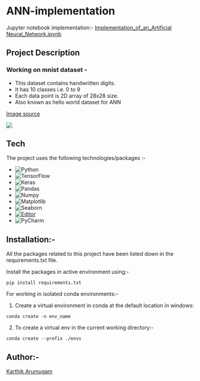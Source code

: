 # ANN-implementation
Jupyter notebook implementation:-
[Implementation_of_an_Artificial Neural_Network.ipynb](https://colab.research.google.com/drive/1pzBodNobgUOa2dGgoHOjqPmjNUe0GjmO?authuser=1#scrollTo=ZB4f_r_y5UCE)
## Project Description
### Working on mnist dataset - 

* This dataset contains handwritten digits. 
* It has 10 classes i.e. 0 to 9
* Each data point is 2D array of 28x28 size.
* Also known as hello world dataset for ANN

[Image source](https://en.wikipedia.org/wiki/MNIST_database#/media/File:MnistExamples.png)

![](https://upload.wikimedia.org/wikipedia/commons/2/27/MnistExamples.png)

## Tech
The project uses the following technologies/packages :- 

- ![Python](https://img.shields.io/badge/Python-3776AB?style=flat-square&logo=python&logoColor=white)
- ![TensorFlow](https://img.shields.io/badge/TensorFlow-FF6F00?style=flat-square&logoColor=white)
- ![Keras](https://img.shields.io/badge/Keras-D00000?style=flat-square&logo=Keras&logoColor=white)
- ![Pandas](https://img.shields.io/badge/-Pandas-150458?logo=pandas&logoColor=white) 
- ![Numpy](https://img.shields.io/badge/-Numy-013243?logo=numpy&logoColor=white)
- ![Matplotlib](https://img.shields.io/badge/-Matplotlib-black?style=flat-square&logo=Matplotlib)
- ![Seaborn](https://img.shields.io/badge/-Seaborn-6d8bcf?logo=seaborn&logoColor=white)
- [![Editor](https://img.shields.io/badge/Editor-VSCode-blue?style=flat-square&logo=visual-studio-code&logoColor=white)](https://code.visualstudio.com/)
- ![PyCharm](https://img.shields.io/badge/-PyCharm-000000?logo=pycharm&logoColor=white)


## Installation:-

All the packages related to this project have been listed down in the requirements.txt file.

Install the packages in active environment using:-
```
pip install requirements.txt
```

For working in isolated conda environments:-
1. Create a virtual environment in conda at the default location in windows:
```
conda create -n env_name
```

2. To create a virtual env in the current working directory:-
```
conda create --prefix ./envs
```



## Author:-
[Karthik Arumugam](https://github.com/KarthikArumugam3)
